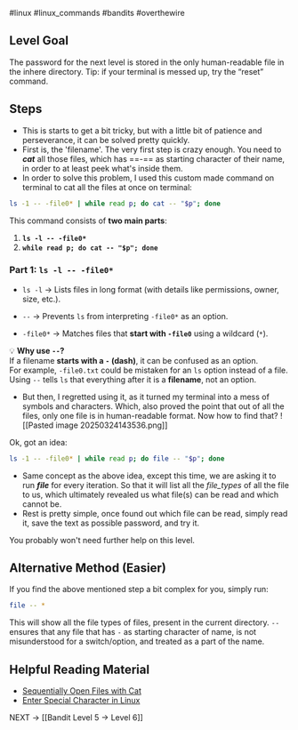 #linux #linux_commands #bandits #overthewire
## Level Goal
The password for the next level is stored in the only human-readable file in the inhere directory. Tip: if your terminal is messed up, try the “reset” command.

## Steps
- This is starts to get a bit tricky, but with a little bit of patience and perseverance, it can be solved pretty quickly.
- First is, the 'filename'. The very first step is crazy enough. You need to ***cat*** all those files, which has ==-== as starting character of their name, in order to at least peek what's inside them.
- In order to solve this problem, I used this custom made command on terminal to cat all the files at once on terminal:
```bash
ls -1 -- -file0* | while read p; do cat -- "$p"; done
```

This command consists of **two main parts**:
1. **`ls -l -- -file0*`**
2. **`while read p; do cat -- "$p"; done`**
### **Part 1: `ls -l -- -file0*`**
- `ls -l` → Lists files in long format (with details like permissions, owner, size, etc.).
    
- `--` → Prevents `ls` from interpreting `-file0*` as an option.
    
- `-file0*` → Matches files that **start with `-file0`** using a wildcard (`*`).
    
💡 **Why use `--`?**  
If a filename **starts with a `-` (dash)**, it can be confused as an option.  
For example, `-file0.txt` could be mistaken for an `ls` option instead of a file.  
Using `--` tells `ls` that everything after it is a **filename**, not an option.

- But then, I regretted using it, as it turned my terminal into a mess of symbols and characters. Which, also proved the point that out of all the files, only one file is in human-readable format. Now how to find that?
![[Pasted image 20250324143536.png]]

Ok, got an idea:
```bash
ls -1 -- -file0* | while read p; do file -- "$p"; done
```

- Same concept as the above idea, except this time, we are asking it to run ***file*** for every iteration. So that it will list all the *file_types* of all the file to us, which ultimately revealed us what file(s) can be read and which cannot be.
- Rest is pretty simple, once found out which file can be read, simply read it, save the text as possible password, and try it.

You probably won't need further help on this level.

## Alternative Method (Easier)
If you find the above mentioned step a bit complex for you, simply run:
```bash
file -- *
```
This will show all the file types of files, present in the current directory. `--` ensures that any file that has `-` as starting character of name, is not misunderstood for a switch/option, and treated as a part of the name.
## Helpful Reading Material

- [Sequentially Open Files with Cat](https://search.brave.com/search?q=how+can+i+use+cat+such+that+it+opens+sequentially+named+files+one+after+the+other&source=web&summary=1&conversation=12418a7b42157905684a49)
- [Enter Special Character in Linux](https://search.brave.com/search?q=how+to+enter+a+special+character+such+as+dash+as+a+string+when+using+commands+in+linux+terminal&source=desktop&summary=1&conversation=25f3ff31413fcf1a2a1eec)

NEXT -> [[Bandit Level 5 → Level 6]]
